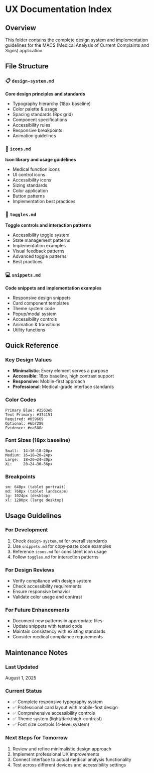 # UX Documentation Index

## Overview
This folder contains the complete design system and implementation guidelines for the MACS (Medical Analysis of Current Complaints and Signs) application.

## File Structure

### 📋 `design-system.md`
**Core design principles and standards**
- Typography hierarchy (18px baseline)
- Color palette & usage
- Spacing standards (8px grid)
- Component specifications
- Accessibility rules
- Responsive breakpoints
- Animation guidelines

### 🎨 `icons.md` 
**Icon library and usage guidelines**
- Medical function icons
- UI control icons  
- Accessibility icons
- Sizing standards
- Color application
- Button patterns
- Implementation best practices

### 🔄 `toggles.md`
**Toggle controls and interaction patterns**
- Accessibility toggle system
- State management patterns
- Implementation examples
- Visual feedback patterns
- Advanced toggle patterns
- Best practices

### 💻 `snippets.md`
**Code snippets and implementation examples**
- Responsive design snippets
- Card component templates
- Theme system code
- Popup/modal system
- Accessibility controls
- Animation & transitions
- Utility functions

## Quick Reference

### Key Design Values
- **Minimalistic**: Every element serves a purpose
- **Accessible**: 18px baseline, high contrast support
- **Responsive**: Mobile-first approach
- **Professional**: Medical-grade interface standards

### Color Codes
```
Primary Blue: #2563eb
Text Primary: #374151  
Required: #059669
Optional: #6b7280
Evidence: #ea580c
```

### Font Sizes (18px baseline)
```
Small:  14→16→18→20px
Medium: 16→18→20→24px  
Large:  18→20→24→30px
XL:     20→24→30→36px
```

### Breakpoints
```
sm: 640px (tablet portrait)
md: 768px (tablet landscape)  
lg: 1024px (desktop)
xl: 1280px (large desktop)
```

## Usage Guidelines

### For Development
1. Check `design-system.md` for overall standards
2. Use `snippets.md` for copy-paste code examples
3. Reference `icons.md` for consistent icon usage
4. Follow `toggles.md` for interaction patterns

### For Design Reviews
- Verify compliance with design system
- Check accessibility requirements
- Ensure responsive behavior
- Validate color usage and contrast

### For Future Enhancements
- Document new patterns in appropriate files
- Update snippets with tested code
- Maintain consistency with existing standards
- Consider medical compliance requirements

## Maintenance Notes

### Last Updated
August 1, 2025

### Current Status
- ✅ Complete responsive typography system
- ✅ Professional card layout with mobile-first design  
- ✅ Comprehensive accessibility controls
- ✅ Theme system (light/dark/high-contrast)
- ✅ Font size controls (4-level system)

### Next Steps for Tomorrow
1. Review and refine minimalistic design approach
2. Implement professional UX improvements
3. Connect interface to actual medical analysis functionality
4. Test across different devices and accessibility settings

